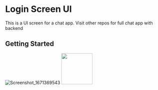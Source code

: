 # Login Screen UI

This is a UI screen for a chat app.
Visit other repos for full chat app with backend

## Getting Started

![Screenshot_1671369543](https://user-images.githubusercontent.com/96678300/208300745-e5d4a60a-844a-41cc-87d2-de900b1c4ad7.png) <img src="[https://your-image-url.type](https://user-images.githubusercontent.com/96678300/208300745-e5d4a60a-844a-41cc-87d2-de900b1c4ad7.png)" width="100" height="100">
